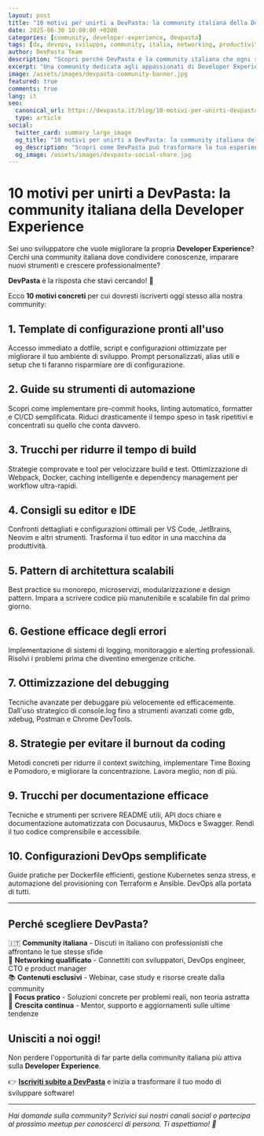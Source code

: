 ```yaml
---
layout: post
title: "10 motivi per unirti a DevPasta: la community italiana della Developer Experience"
date: 2025-06-30 10:00:00 +0200
categories: [community, developer-experience, devpasta]
tags: [dx, devops, sviluppo, community, italia, networking, productivity, tools]
author: DevPasta Team
description: "Scopri perché DevPasta è la community italiana che ogni sviluppatore dovrebbe conoscere per migliorare la propria Developer Experience"
excerpt: "Una community dedicata agli appassionati di Developer Experience che offre networking, best practice, contenuti esclusivi e molto altro per migliorare il tuo workflow di sviluppo."
image: /assets/images/devpasta-community-banner.jpg
featured: true
comments: true
lang: it
seo:
  canonical_url: https://devpasta.it/blog/10-motivi-per-unirti-devpasta
  type: article
social:
  twitter_card: summary_large_image
  og_title: "10 motivi per unirti a DevPasta: la community italiana della Developer Experience"
  og_description: "Scopri come DevPasta può trasformare la tua esperienza di sviluppo con networking, best practice e strumenti pratici"
  og_image: /assets/images/devpasta-social-share.jpg
---
```


# 10 motivi per unirti a DevPasta: la community italiana della Developer Experience

Sei uno sviluppatore che vuole migliorare la propria **Developer Experience**? Cerchi una community italiana dove condividere conoscenze, imparare nuovi strumenti e crescere professionalmente?

**DevPasta** è la risposta che stavi cercando! 🚀

Ecco **10 motivi concreti** per cui dovresti iscriverti oggi stesso alla nostra community:

## 1. **Template di configurazione pronti all'uso**
Accesso immediato a dotfile, script e configurazioni ottimizzate per migliorare il tuo ambiente di sviluppo. Prompt personalizzati, alias utili e setup che ti faranno risparmiare ore di configurazione.

## 2. **Guide su strumenti di automazione**
Scopri come implementare pre-commit hooks, linting automatico, formatter e CI/CD semplificata. Riduci drasticamente il tempo speso in task ripetitivi e concentrati su quello che conta davvero.

## 3. **Trucchi per ridurre il tempo di build**
Strategie comprovate e tool per velocizzare build e test. Ottimizzazione di Webpack, Docker, caching intelligente e dependency management per workflow ultra-rapidi.

## 4. **Consigli su editor e IDE**
Confronti dettagliati e configurazioni ottimali per VS Code, JetBrains, Neovim e altri strumenti. Trasforma il tuo editor in una macchina da produttività.

## 5. **Pattern di architettura scalabili**
Best practice su monorepo, microservizi, modularizzazione e design pattern. Impara a scrivere codice più manutenibile e scalabile fin dal primo giorno.

## 6. **Gestione efficace degli errori**
Implementazione di sistemi di logging, monitoraggio e alerting professionali. Risolvi i problemi prima che diventino emergenze critiche.

## 7. **Ottimizzazione del debugging**
Tecniche avanzate per debuggare più velocemente ed efficacemente. Dall'uso strategico di console.log fino a strumenti avanzati come gdb, xdebug, Postman e Chrome DevTools.

## 8. **Strategie per evitare il burnout da coding**
Metodi concreti per ridurre il context switching, implementare Time Boxing e Pomodoro, e migliorare la concentrazione. Lavora meglio, non di più.

## 9. **Trucchi per documentazione efficace**
Tecniche e strumenti per scrivere README utili, API docs chiare e documentazione automatizzata con Docusaurus, MkDocs e Swagger. Rendi il tuo codice comprensibile e accessibile.

## 10. **Configurazioni DevOps semplificate**
Guide pratiche per Dockerfile efficienti, gestione Kubernetes senza stress, e automazione del provisioning con Terraform e Ansible. DevOps alla portata di tutti.

---

## Perché scegliere DevPasta?

🇮🇹 **Community italiana** - Discuti in italiano con professionisti che affrontano le tue stesse sfide  
🤝 **Networking qualificato** - Connettiti con sviluppatori, DevOps engineer, CTO e product manager  
📚 **Contenuti esclusivi** - Webinar, case study e risorse create dalla community  
🔧 **Focus pratico** - Soluzioni concrete per problemi reali, non teoria astratta  
🚀 **Crescita continua** - Mentor, supporto e aggiornamenti sulle ultime tendenze

## Unisciti a noi oggi!

Non perdere l'opportunità di far parte della community italiana più attiva sulla **Developer Experience**.

👉 **[Iscriviti subito a DevPasta](https://devpasta.it/join)** e inizia a trasformare il tuo modo di sviluppare software!

---

*Hai domande sulla community? Scrivici sui nostri canali social o partecipa al prossimo meetup per conoscerci di persona. Ti aspettiamo! 🍝*
